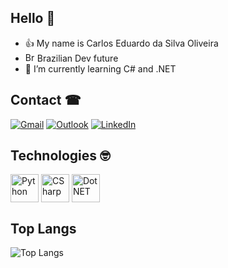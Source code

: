 ## Hello 👋


- 👍 My name is Carlos Eduardo da Silva Oliveira
- <img alt="Brazil" height="15" widht="10" src="http://purecatamphetamine.github.io/country-flag-icons/3x2/BR.svg"/> Brazilian Dev future
- 🌱 I’m currently learning C# and .NET

## Contact ☎
[![Gmail](https://img.shields.io/badge/Gmail-D14836?style=for-the-badge&logo=gmail&logoColor=white)](mailto:carlosedubr1998@gmail.com)
[![Outlook](https://img.shields.io/badge/Microsoft_Outlook-0078D4?style=for-the-badge&logo=microsoft-outlook&logoColor=white)](mailto:carlosoliveira1898@outlook.com)
[![LinkedIn](https://img.shields.io/badge/LinkedIn-0077B5?style=for-the-badge&logo=linkedin&logoColor=white)](https://www.linkedin.com/in/carlosesoli/)


## Technologies 🤓
<div>
  <img align="center" alt="Python" height="45" widht="60" src="https://raw.githubusercontent.com/marwin1991/profile-technology-icons/refs/heads/main/icons/python.png">
  <img align="center" alt="CSharp" height="45" widht="60" src="https://raw.githubusercontent.com/marwin1991/profile-technology-icons/refs/heads/main/icons/c%23.png">
  <img align="center" alt="DotNET" height="45" widht="60" src="https://raw.githubusercontent.com/marwin1991/profile-technology-icons/refs/heads/main/icons/_net_core.png">
</div>


## Top Langs
![Top Langs](https://github-readme-stats.vercel.app/api/top-langs/?username=Carlos98silva&hide_progress=true) 

<!--
**Carlos98silva/Carlos98silva** is a ✨ _special_ ✨ repository because its `README.md` (this file) appears on your GitHub profile.

Here are some ideas to get you started:

- 🔭 I’m currently working on ...
- 🌱 I’m currently learning ...
- 👯 I’m looking to collaborate on ...
- 🤔 I’m looking for help with ...
- 💬 Ask me about ...
- 📫 How to reach me: ...
- 😄 Pronouns: ...
- ⚡ Fun fact: ...
-->
